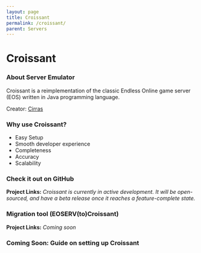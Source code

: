 ```yaml
---
layout: page
title: Croissant
permalink: /croissant/
parent: Servers
---
```


# Croissant

### About Server Emulator

Croissant is a reimplementation of the classic Endless Online game server (EOS) written in Java programming language. 

Creator: [Cirras](https://github.com/Cirras)

### Why use Croissant?

- Easy Setup
- Smooth developer experience
- Completeness
- Accuracy 
- Scalability

### Check it out on GitHub

**Project Links:** *Croissant is currently in active development. It will be open-sourced, and have a beta release once it reaches a feature-complete state.*

### Migration tool (EOSERV(to)Croissant)

**Project Links:** *Coming soon*

### Coming Soon: Guide on setting up Croissant